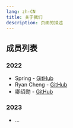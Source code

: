 ```yaml
---
lang: zh-CN
title: 关于我们
description: 页面的描述
---
```



## 成员列表

### 2022
- Spring - [GitHub](https://github.com/choushunn)
- Ryan Cheng - [GitHub](https://github.com/Ryancheng236)
- 卿绍勋 - [GitHub](https://github.com/shelterofLUV)

### 2023
- ...


